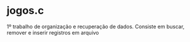 # jogos.c
1º trabalho de organização e recuperação de dados. Consiste em buscar, remover e inserir registros em arquivo
